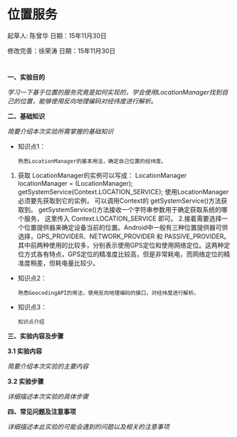 # 位置服务

起草人: 陈曾华   日期：15年11月30日

修改完善：徐荣涛   日期：15年11月30日

# 

**一、实验目的**

*学习一下基于位置的服务究竟是如何实现的，学会使用LocationManager找到自己的位置，能够使用反向地理编码对经纬度进行解析。*

**二、基础知识**

*简要介绍本次实验所需掌握的基础知识*
   
* 知识点1：

      熟悉LocationManager的基本用法，确定自己位置的经纬度。
      
1. 获取 LocationManager的实例可以写成：
LocationManager locationManager = (LocationManager);
getSystemService(Context.LOCATION_SERVICE);
使用LocationManager必须要先获取到它的实例， 可以调用Context的 getSystemService()方法获取到。 getSystemService()方法接收一个字符串参数用于确定获取系统的哪个服务， 这里传入 Context.LOCATION_SERVICE 即可。
2.接着需要选择一个位置提供器来确定设备当前的位置。Android中一般有三种位置提供器可供选择，GPS_PROVIDER、NETWORK_PROVIDER 和 PASSIVE_PROVIDER。其中前两种使用的比较多，分别表示使用GPS定位和使用网络定位。这两种定位方式各有特点，GPS定位的精准度比较高，但是非常耗电，而网络定位的精准度稍差，但耗电量比较少。



* 知识点2：

      熟悉GeocodingAPI的用法，使用反向地理编码的接口，对经纬度进行解析。


* 知识点3：

      知识点介绍
**三、实验内容及步骤**

**3.1 实验内容**

*简要介绍本次实验的主要内容*

**3.2 实验步骤**

*详细描述本次实验的具体步骤*



**四、常见问题及注意事项**

*详细描述本此实验的可能会遇到的问题以及相关的注意事项*






